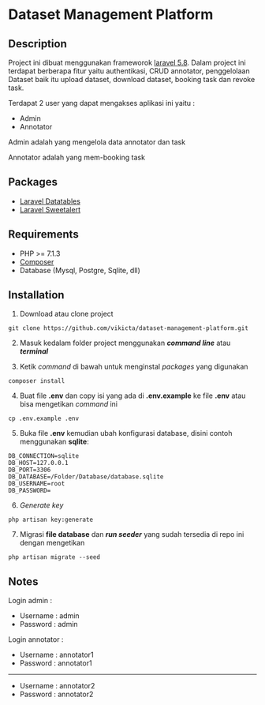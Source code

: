 # Dataset Management Platform

## Description

Project ini dibuat menggunakan frameworok [laravel 5.8](https://laravel.com/docs/5.8). Dalam project ini terdapat berberapa fitur yaitu authentikasi, CRUD annotator, penggelolaan Dataset baik itu upload dataset, download dataset,  booking task dan revoke task. 

Terdapat 2 user yang dapat mengakses aplikasi ini yaitu :
* Admin
* Annotator

Admin adalah yang mengelola data annotator dan task

Annotator adalah yang mem-booking task

## Packages

* [Laravel Datatables](https://github.com/yajra/laravel-datatables)
* [Laravel Sweetalert](https://github.com/realrashid/sweet-alert
)



## Requirements

* PHP >= 7.1.3
* [Composer](https://getcomposer.org)
* Database (Mysql, Postgre, Sqlite, dll)

## Installation

1. Download atau clone project
```
git clone https://github.com/vikicta/dataset-management-platform.git
```

2. Masuk kedalam folder project menggunakan ***command line*** atau ***terminal***

3. Ketik *command* di bawah untuk menginstal *packages* yang digunakan
```
composer install
```
4. Buat file **.env** dan copy isi yang ada di **.env.example** ke file **.env** atau bisa mengetikan *command* ini
```
cp .env.example .env
```
5. Buka file **.env** kemudian ubah konfigurasi database, disini contoh menggunakan **sqlite**:
```
DB_CONNECTION=sqlite
DB_HOST=127.0.0.1
DB_PORT=3306
DB_DATABASE=/Folder/Database/database.sqlite
DB_USERNAME=root
DB_PASSWORD=
```

6. *Generate key*
```
php artisan key:generate
```
7. Migrasi **file database** dan ***run seeder*** yang sudah tersedia di repo ini dengan mengetikan
```
php artisan migrate --seed
```

## Notes

Login admin  :
* Username : admin
* Password : admin

Login annotator :
* Username : annotator1
* Password : annotator1
---

* Username : annotator2
* Password : annotator2



